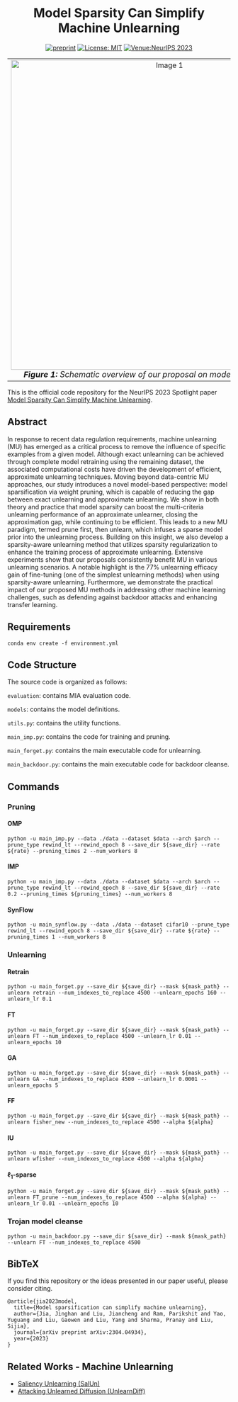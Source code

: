 <div align="center">

# Model Sparsity Can Simplify Machine Unlearning

[![preprint](https://img.shields.io/static/v1?label=arXiv&message=2304.04934&color=B31B1B)](https://arxiv.org/abs/2304.04934)
[![License: MIT](https://img.shields.io/badge/License-MIT-yellow.svg)](https://opensource.org/licenses/MIT)
[![Venue:NeurIPS 2023](https://img.shields.io/badge/Venue-NeurIPS%202023-007CFF)](https://nips.cc/Conferences/2023)

</div>
<table align="center">
  <tr>
    <td align="center"> 
      <img src="./assets/overview.jpg" alt="Image 1" style="width: 700px;"/> 
      <br>
      <em style="font-size: 18px;">  <strong style="font-size: 18px;">Figure 1:</strong> Schematic overview of our proposal on model sparsity driven MU.</em>
    </td>
  </tr>
</table>

This is the official code repository for the NeurIPS 2023 Spotlight paper [Model Sparsity Can Simplify Machine Unlearning](https://arxiv.org/abs/2304.04934).
## Abstract
In response to recent data regulation requirements, machine unlearning (MU) has emerged as a critical process to remove the influence of specific examples from a given model. Although exact unlearning can be achieved through complete model retraining using the remaining dataset, the associated computational costs have driven the development of efficient, approximate unlearning techniques. Moving beyond data-centric MU approaches, our study introduces a novel model-based perspective: model sparsification via weight pruning, which is capable of reducing the gap between exact unlearning and approximate unlearning. We show in both theory and practice that model sparsity can boost the multi-criteria unlearning performance of an approximate unlearner, closing the approximation gap, while continuing to be efficient. This leads to a new MU paradigm, termed prune first, then unlearn, which infuses a sparse model prior into the unlearning process. Building on this insight, we also develop a sparsity-aware unlearning method that utilizes sparsity regularization to enhance the training process of approximate unlearning. Extensive experiments show that our proposals consistently benefit MU in various unlearning scenarios. A notable highlight is the 77% unlearning efficacy gain of fine-tuning (one of the simplest unlearning methods) when using sparsity-aware unlearning. Furthermore, we demonstrate the practical impact of our proposed MU methods in addressing other machine learning challenges, such as defending against backdoor attacks and enhancing transfer learning.
## Requirements
```
conda env create -f environment.yml
```

## Code Structure
The source code is organized as follows:

```evaluation```: contains MIA evaluation code.

```models```: contains the model definitions.

```utils.py```: contains the utility functions. 

```main_imp.py```: contains the code for training and pruning. 

```main_forget.py```: contains the main executable code for unlearning. 

```main_backdoor.py```: contains the main executable code for backdoor cleanse.
## Commands

### Pruning

#### OMP

```python -u main_imp.py --data ./data --dataset $data --arch $arch --prune_type rewind_lt --rewind_epoch 8 --save_dir ${save_dir} --rate ${rate} --pruning_times 2 --num_workers 8```

#### IMP

```python -u main_imp.py --data ./data --dataset $data --arch $arch --prune_type rewind_lt --rewind_epoch 8 --save_dir ${save_dir} --rate 0.2 --pruning_times ${pruning_times} --num_workers 8```

#### SynFlow

```python -u main_synflow.py --data ./data --dataset cifar10 --prune_type rewind_lt --rewind_epoch 8 --save_dir ${save_dir} --rate ${rate} --pruning_times 1 --num_workers 8```

### Unlearning

#### Retrain

```python -u main_forget.py --save_dir ${save_dir} --mask ${mask_path} --unlearn retrain --num_indexes_to_replace 4500 --unlearn_epochs 160 --unlearn_lr 0.1```

#### FT

```python -u main_forget.py --save_dir ${save_dir} --mask ${mask_path} --unlearn FT --num_indexes_to_replace 4500 --unlearn_lr 0.01 --unlearn_epochs 10```

#### GA

```python -u main_forget.py --save_dir ${save_dir} --mask ${mask_path} --unlearn GA --num_indexes_to_replace 4500 --unlearn_lr 0.0001 --unlearn_epochs 5```

#### FF

```python -u main_forget.py --save_dir ${save_dir} --mask ${mask_path} --unlearn fisher_new --num_indexes_to_replace 4500 --alpha ${alpha}```

#### IU

```python -u main_forget.py --save_dir ${save_dir} --mask ${mask_path} --unlearn wfisher --num_indexes_to_replace 4500 --alpha ${alpha}```

#### $\ell_1$-sparse

```python -u main_forget.py --save_dir ${save_dir} --mask ${mask_path} --unlearn FT_prune --num_indexes_to_replace 4500 --alpha ${alpha} --unlearn_lr 0.01 --unlearn_epochs 10```

### Trojan model cleanse

```python -u main_backdoor.py --save_dir ${save_dir} --mask ${mask_path} --unlearn FT --num_indexes_to_replace 4500```

## BibTeX
If you find this repository or the ideas presented in our paper useful, please consider citing.
```
@article{jia2023model,
  title={Model sparsification can simplify machine unlearning},
  author={Jia, Jinghan and Liu, Jiancheng and Ram, Parikshit and Yao, Yuguang and Liu, Gaowen and Liu, Yang and Sharma, Pranay and Liu, Sijia},
  journal={arXiv preprint arXiv:2304.04934},
  year={2023}
}
```

## Related Works - Machine Unlearning

* [Saliency Unlearning (SalUn)](https://github.com/OPTML-Group/Unlearn-Saliency)
* [Attacking Unlearned Diffusion (UnlearnDiff)](https://github.com/OPTML-Group/Diffusion-MU-Attack)
